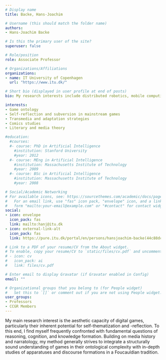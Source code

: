 ```yaml
---
# Display name
title: Backe, Hans-Joachim

# Username (this should match the folder name)
authors:
- Hans-Joachim Backe

# Is this the primary user of the site?
superuser: false

# Role/position
role: Associate Professor

# Organizations/Affiliations
organizations:
- name: IT University of Copenhagen
  url: "https://www.itu.dk/"

# Short bio (displayed in user profile at end of posts)
bio: My research interests include distributed robotics, mobile computing and programmable matter.

interests:
- Game ontology
- Self-reflection and subversion in mainstream games
- Transmedia and adaptation strategies
- Comics studies
- Literary and media theory

#education:
  #courses:
  #- course: PhD in Artificial Intelligence
    #institution: Stanford University
    #year: 2012
  #- course: MEng in Artificial Intelligence
    #institution: Massachusetts Institute of Technology
    #year: 2009
  #- course: BSc in Artificial Intelligence
    #institution: Massachusetts Institute of Technology
    #year: 2008

# Social/Academic Networking
# For available icons, see: https://sourcethemes.com/academic/docs/page-builder/#icons
#   For an email link, use "fas" icon pack, "envelope" icon, and a link in the
#   form "mailto:your-email@example.com" or "#contact" for contact widget.
social:
- icon: envelope
  icon_pack: fas
  link: mailto:hanj@itu.dk
- icon: external-link-alt
  icon_pack: fas
  link: https://pure.itu.dk/portal/en/persons/hansjoachim-backe(44c88dce-966d-46f3-88a8-2014e39197b9).html 

# Link to a PDF of your resume/CV from the About widget.
# To enable, copy your resume/CV to `static/files/cv.pdf` and uncomment the lines below.
# - icon: cv
#   icon_pack: ai
#   link: files/cv.pdf

# Enter email to display Gravatar (if Gravatar enabled in Config)
email: ""

# Organizational groups that you belong to (for People widget)
#   Set this to `[]` or comment out if you are not using People widget.
user_groups:
- Professors
- CCGR Members
---
```


My main research interest is the aesthetic capacity of digital games, particularly their inherent potential for self-thematization and -reflection. To this end, I find myself frequently confronted with fundamental questions of reasoning, cognition, and knowledge formation. Building on media history and narratology, my method generally strives to integrate a structurally sound understanding of games in their ontological complexity with in-depth studies of apparatuses and discourse formations in a Foucauldian tradition.
